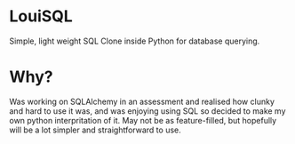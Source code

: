 # LouiSQL
Simple, light weight SQL Clone inside Python for database querying.

# Why?
Was working on SQLAlchemy in an assessment and realised how clunky and hard to use it was, and was enjoying using SQL so decided to make my own python interpritation of it. May not be as feature-filled, but hopefully will be a lot simpler and straightforward to use.
